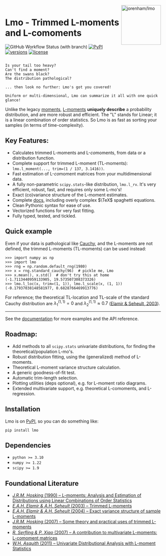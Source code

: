 <!--overview-start-->

<img src="https://jorenham.github.io/lmo/img/lmo.svg" alt="jorenham/lmo" width="128" align="right">

# Lmo - Trimmed L-moments and L-comoments

![GitHub Workflow Status (with branch)](https://img.shields.io/github/actions/workflow/status/jorenham/lmo/CI.yml?branch=master&style=flat-square)
[![PyPI](https://img.shields.io/pypi/v/lmo?style=flat-square)](https://pypi.org/project/lmo/)
[![versions](https://img.shields.io/pypi/pyversions/lmo?style=flat-square)](https://github.com/jorenham/lmo)
[![license](https://img.shields.io/github/license/jorenham/lmo?style=flat-square)](https://github.com/jorenham/lmo/blob/master/LICENSE?)

~~~

Is your tail too heavy? 
Can't find a moment? 
Are the swans black? 
The distribution pathological?

... then look no further: Lmo's got you covered!

Uniform or multi-dimensional, Lmo can summarize it all with one quick glance!

~~~

Unlike the legacy [moments](https://wikipedia.org/wiki/Moment_(mathematics)),
[L-moments](https://wikipedia.org/wiki/L-moment) **uniquely describe** a 
probability distribution, and are more robust and efficient.
The "L" stands for Linear; it is a linear combination of order statistics.
So Lmo is as fast as sorting your samples (in terms of time-complexity).

## Key Features:

- Calculates trimmed L-moments and L-*co*moments, from data or a distribution
  function.
- Complete support for trimmed L-moment (TL-moments): 
  `lmo.l_moment(..., trim=(1 / 137, 3.1416))`.
- Fast estimation of L-*co*moment matrices from your multidimensional data.
- A fully non-parametric `scipy.stats`-like distribution, `lmo.l_rv`.
  It's very efficient, robust, fast, and requires only some L-mo's!
- Exact (co)variance structure of the L-moment estimates.
- Complete [docs](https://jorenham.github.io/lmo/), including overly 
  complex $\TeX$ spaghetti equations.
- Clean Pythonic syntax for ease of use.
- Vectorized functions for very fast fitting.
- Fully typed, tested, and tickled.


## Quick example


Even if your data is pathological like 
[Cauchy](https://wikipedia.org/wiki/Cauchy_distribution), and the L-moments 
are not defined, the trimmed L-moments (TL-moments) can be used instead:

```pycon
>>> import numpy as np
>>> import lmo
>>> rng = np.random.default_rng(1980)
>>> x = rng.standard_cauchy(96)  # pickle me, Lmo
>>> x.mean(), x.std()  # don't try this at home
(-1.7113440959133905, 19.573507308373326)
>>> lmo.l_loc(x, trim=(1, 1)), lmo.l_scale(x, (1, 1)) 
(-0.17937038148581977, 0.6828766469913776)
```

For reference; the theoretical TL-location and TL-scale of the standard 
Cauchy distribution are $\lambda^{(1, 1)}_{1} = 0$ and 
$\lambda^{(1, 1)}_2 \approx 0.7$ 
([Elamir & Seheult, 2003](https://doi.org/10.1016/S0167-9473(02)00250-5)).



---

See the [documentation](https://jorenham.github.io/lmo/) for more examples and
the API reference.


## Roadmap:

- Add methods to all `scipy.stats` univariate distributions, for finding 
  the theoretical/population L-mo's.
- Robust distribution fitting, using the (generalized) method of L-moments.
- Theoretical L-moment variance structure calculation.
- A generic goodness-of-fit test.
- Automatic trim-length selection.
- Plotting utilities (deps optional), e.g. for L-moment ratio diagrams.
- Extended multivariate support, e.g. theoretical L-comoments, and 
  L-regression.

## Installation

Lmo is on [PyPI](https://pypi.org/project/lmo/), so you can do something like:

```shell
pip install lmo
```


## Dependencies

- `python >= 3.10`
- `numpy >= 1.22`
- `scipy >= 1.9`


## Foundational Literature

- [*J.R.M. Hosking* (1990) &ndash; L-moments: Analysis and Estimation of 
  Distributions using Linear Combinations of Order Statistics
  ](https://doi.org/10.1111/j.2517-6161.1990.tb01775.x)
- [*E.A.H. Elamir & A.H. Seheult* (2003) &ndash; Trimmed L-moments
  ](https://doi.org/10.1016/S0167-9473(02)00250-5)
- [*E.A.H. Elamir & A.H. Seheult* (2004) &ndash; Exact variance structure of 
  sample L-moments](https://doi.org/10.1016/S0378-3758(03)00213-1)
- [*J.R.M. Hosking* (2007) &ndash; Some theory and practical uses of trimmed 
  L-moments](https://doi.org/10.1016/j.jspi.2006.12.002)
- [*R. Serﬂing & P. Xiao* (2007) &ndash; A contribution to multivariate 
  L-moments: L-comoment matrices](https://doi.org/10.1016/j.jmva.2007.01.008)
- [*W.H. Asquith* (2011) &ndash; Univariate Distributional Analysis with 
  L-moment Statistics](https://hdl.handle.net/2346/ETD-TTU-2011-05-1319)


<!--overview-end-->
